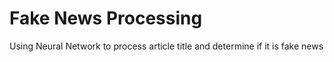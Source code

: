 # Fake News Processing
Using Neural Network to process article title and determine if it is fake news
